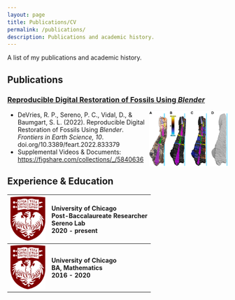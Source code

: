 ```yaml
---
layout: page
title: Publications/CV
permalink: /publications/
description: Publications and academic history.
---
```


A list of my publications and academic history.

## Publications

### [Reproducible Digital Restoration of Fossils Using <em>Blender</em>](https://doi.org/10.3389/feart.2022.833379) 

<img align=right src="/assets/RDRoFUB-f7.jpg" alt="Fossil bone being restored" width=180px>

- DeVries, R. P., Sereno, P. C., Vidal, D., & Baumgart, S. L. (2022). Reproducible Digital Restoration of Fossils Using <em>Blender</em>. <em>Frontiers in Earth Science, 10</em>. doi.org/10.3389/feart.2022.833379 <br> 
- Supplemental Videos & Documents: <https://figshare.com/collections/_/5840636>
  
## Experience & Education

| <img src="/assets/UofC-logo.png" alt="UChicago Logo" width=80px> | University of Chicago <br> Post-Baccalaureate Researcher <br> Sereno Lab <br> 2020 - present |
|:--|:--|
| <img src="/assets/UofC-logo.png" alt="UChicago Logo" width=80px> | **University of Chicago <br> BA, Mathematics <br> 2016 - 2020** |

<!-- OLD ![UChicago Logo](/assets/UofC-logo-50px.png)
| ![space-1.jpg](http://www.storywarren.com/wp-content/uploads/2016/09/space-1.jpg) | 
|:--:| 
| *Space* <br> Space | -->
